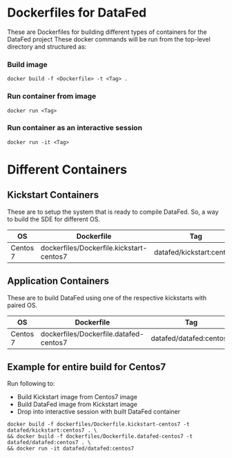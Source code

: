 # Dockerfiles for DataFed 

These are Dockerfiles for building different types of containers for the DataFed project
These docker commands will be run from the top-level directory and structured as:

### Build image
```
docker build -f <Dockerfile> -t <Tag> .
```

### Run container from image
```
docker run <Tag>
```

### Run container as an interactive session 
```
docker run -it <Tag>
```
# Different Containers

## Kickstart Containers
These are to setup the system that is ready to compile DataFed.
So, a way to build the SDE for different OS.

| OS       | Dockerfile                               | Tag                               |
|----------|------------------------------------------|-----------------------------------|
| Centos 7 | dockerfiles/Dockerfile.kickstart-centos7 | datafed/kickstart:centos7         |

## Application Containers
These are to build DataFed using one of the respective kickstarts with paired OS.

| OS       | Dockerfile                               | Tag                               |
|----------|------------------------------------------|-----------------------------------|
| Centos 7 | dockerfiles/Dockerfile.datafed-centos7   | datafed/datafed:centos7           |


## Example for entire build for Centos7

Run following to:
  - Build Kickstart image from Centos7 image
  - Build DataFed image from Kickstart image
  - Drop into interactive session with built DataFed container

```
docker build -f dockerfiles/Dockerfile.kickstart-centos7 -t datafed/kickstart:centos7 . \
&& docker build -f dockerfiles/Dockerfile.datafed-centos7 -t datafed/datafed:centos7 . \
&& docker run -it datafed/datafed:centos7
```
